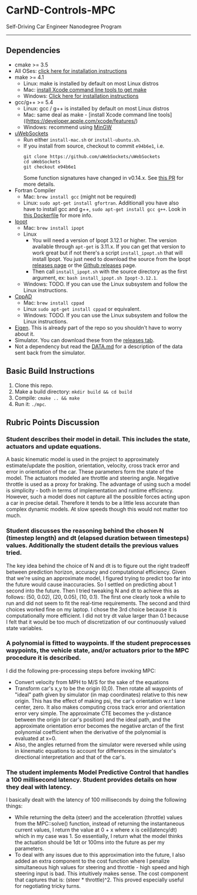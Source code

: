 # CarND-Controls-MPC
Self-Driving Car Engineer Nanodegree Program

---

## Dependencies

* cmake >= 3.5
 * All OSes: [click here for installation instructions](https://cmake.org/install/)
* make >= 4.1
  * Linux: make is installed by default on most Linux distros
  * Mac: [install Xcode command line tools to get make](https://developer.apple.com/xcode/features/)
  * Windows: [Click here for installation instructions](http://gnuwin32.sourceforge.net/packages/make.htm)
* gcc/g++ >= 5.4
  * Linux: gcc / g++ is installed by default on most Linux distros
  * Mac: same deal as make - [install Xcode command line tools]((https://developer.apple.com/xcode/features/)
  * Windows: recommend using [MinGW](http://www.mingw.org/)
* [uWebSockets](https://github.com/uWebSockets/uWebSockets)
  * Run either `install-mac.sh` or `install-ubuntu.sh`.
  * If you install from source, checkout to commit `e94b6e1`, i.e.
    ```
    git clone https://github.com/uWebSockets/uWebSockets 
    cd uWebSockets
    git checkout e94b6e1
    ```
    Some function signatures have changed in v0.14.x. See [this PR](https://github.com/udacity/CarND-MPC-Project/pull/3) for more details.
* Fortran Compiler
  * Mac: `brew install gcc` (might not be required)
  * Linux: `sudo apt-get install gfortran`. Additionall you have also have to install gcc and g++, `sudo apt-get install gcc g++`. Look in [this Dockerfile](https://github.com/udacity/CarND-MPC-Quizzes/blob/master/Dockerfile) for more info.
* [Ipopt](https://projects.coin-or.org/Ipopt)
  * Mac: `brew install ipopt`
  * Linux
    * You will need a version of Ipopt 3.12.1 or higher. The version available through `apt-get` is 3.11.x. If you can get that version to work great but if not there's a script `install_ipopt.sh` that will install Ipopt. You just need to download the source from the Ipopt [releases page](https://www.coin-or.org/download/source/Ipopt/) or the [Github releases](https://github.com/coin-or/Ipopt/releases) page.
    * Then call `install_ipopt.sh` with the source directory as the first argument, ex: `bash install_ipopt.sh Ipopt-3.12.1`. 
  * Windows: TODO. If you can use the Linux subsystem and follow the Linux instructions.
* [CppAD](https://www.coin-or.org/CppAD/)
  * Mac: `brew install cppad`
  * Linux `sudo apt-get install cppad` or equivalent.
  * Windows: TODO. If you can use the Linux subsystem and follow the Linux instructions.
* [Eigen](http://eigen.tuxfamily.org/index.php?title=Main_Page). This is already part of the repo so you shouldn't have to worry about it.
* Simulator. You can download these from the [releases tab](https://github.com/udacity/self-driving-car-sim/releases).
* Not a dependency but read the [DATA.md](./DATA.md) for a description of the data sent back from the simulator.


## Basic Build Instructions


1. Clone this repo.
2. Make a build directory: `mkdir build && cd build`
3. Compile: `cmake .. && make`
4. Run it: `./mpc`.

## Rubric Points Discussion

### Student describes their model in detail. This includes the state, actuators and update equations.

A basic kinematic model is used in the project to approximately estimate/update the position, orientation, velocity, cross track error and error in orientation of the car. These parameters form the state of the model. The actuators modeled are throttle and steering angle. Negative throttle is used as a proxy for braking. The advantage of using such a model is simplicity - both in terms of implementation and runtime efficiency. However, such a model does not capture all the possible forces acting upon a car in precise detail. Therefore it tends to be a little less accurate than complex dynamic models. At slow speeds though this would not matter too much.

### Student discusses the reasoning behind the chosen N (timestep length) and dt (elapsed duration between timesteps) values. Additionally the student details the previous values tried.

The key idea behind the choice of N and dt is to figure out the right tradeoff between prediction horizon, accuracy and computational efficiency. Given that we're using an approximate model, I figured trying to predict too far into the future would cause inaccuracies. So I settled on predicting about 1 second into the future. Then I tried tweaking N and dt to achieve this as follows: (50, 0.02), (20, 0.05), (10, 0.1). The first one clearly took a while to run and did not seem to fit the real-time requirements. The second and third choices worked fine on my laptop. I chose the 3rd choice because it is computationally more efficient. I did not try dt value larger than 0.1 because I felt that it would be too much of discretization of our continuously valued state variables.

### A polynomial is fitted to waypoints. If the student preprocesses waypoints, the vehicle state, and/or actuators prior to the MPC procedure it is described.

I did the following pre-processing steps before invoking MPC:

* Convert velocity from MPH to M/S for the sake of the equations
* Transform car's x,y to be the origin (0,0). Then rotate all waypoints of "ideal" path given by simulator (in map coordinates) relative to this new origin. This has the effect of making psi, the car's orientation w.r.t lane center, zero. It also makes computing cross track error and orientation error very simple. The approximate CTE becomes the y-distance between the origin (or car's position) and the ideal path, and the approximate orientation error becomes the negative arctan of the first polynomial coefficient when the derivative of the polynomial is evaluated at x=0.
* Also, the angles returned from the simulator were reversed while using in kinematic equations to account for differences in the simulator's directional interpretation and that of the car's.

### The student implements Model Predictive Control that handles a 100 millisecond latency. Student provides details on how they deal with latency.

I basically dealt with the latency of 100 milliseconds by doing the following things:

* While returning the delta (steer) and the acceleration (throttle) values from  the MPC::solve() function, instead of returning the instantaneous current values, I return the value at 0 + x where x is ceil(latency/dt) which in my case was 1. So essentially, I return what the model thinks the actuation should be 1dt or 100ms into the future as per my parameters.
* To deal with any issues due to this approximation into the future, I also added an extra component to the cost function where I penalize simultaneous high values for steering and throttle - high speed and high steering input is bad. This intuitively makes sense. The cost component that captures that is: (steer * throttle)^2. This proved especially useful for negotiating tricky turns.

